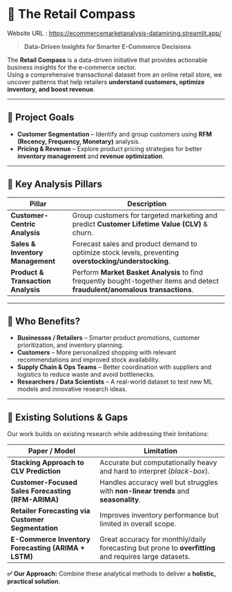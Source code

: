 # 🧭 The Retail Compass

Website URL : https://ecommercemarketanalysis-datamining.streamlit.app/

> **Data-Driven Insights for Smarter E-Commerce Decisions**

The **Retail Compass** is a data-driven initiative that provides actionable business insights for the e-commerce sector.  
Using a comprehensive transactional dataset from an online retail store, we uncover patterns that help retailers **understand customers, optimize inventory, and boost revenue**.

---

## 🚀 Project Goals
- **Customer Segmentation** – Identify and group customers using **RFM (Recency, Frequency, Monetary)** analysis.  
- **Pricing & Revenue** – Explore product pricing strategies for better **inventory management** and **revenue optimization**.

---

## 🔑 Key Analysis Pillars

| **Pillar**                 | **Description** |
|----------------------------|-----------------|
| **Customer-Centric Analysis** | Group customers for targeted marketing and predict **Customer Lifetime Value (CLV)** & churn. |
| **Sales & Inventory Management** | Forecast sales and product demand to optimize stock levels, preventing **overstocking/understocking**. |
| **Product & Transaction Analysis** | Perform **Market Basket Analysis** to find frequently bought-together items and detect **fraudulent/anomalous transactions**. |

---

## 👥 Who Benefits?

- **Businesses / Retailers** – Smarter product promotions, customer prioritization, and inventory planning.  
- **Customers** – More personalized shopping with relevant recommendations and improved stock availability.  
- **Supply Chain & Ops Teams** – Better coordination with suppliers and logistics to reduce waste and avoid bottlenecks.  
- **Researchers / Data Scientists** – A real-world dataset to test new ML models and innovative research ideas.

---

## 🧩 Existing Solutions & Gaps

Our work builds on existing research while addressing their limitations:

| Paper / Model | Limitation |
|---------------|-----------|
| **Stacking Approach to CLV Prediction** | Accurate but computationally heavy and hard to interpret (*black-box*). |
| **Customer-Focused Sales Forecasting (RFM-ARIMA)** | Handles accuracy well but struggles with **non-linear trends** and **seasonality**. |
| **Retailer Forecasting via Customer Segmentation** | Improves inventory performance but limited in overall scope. |
| **E-Commerce Inventory Forecasting (ARIMA + LSTM)** | Great accuracy for monthly/daily forecasting but prone to **overfitting** and requires large datasets. |

**✅ Our Approach:** Combine these analytical methods to deliver a **holistic, practical solution**.


